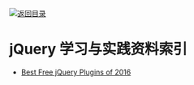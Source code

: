 [![返回目录](https://parg.co/UGo)](https://parg.co/b4z) 


# jQuery 学习与实践资料索引

- [Best Free jQuery Plugins of 2016](https://designmodo.com/free-jquery-plugins-2016/?utm_source=tuicool&utm_medium=referral)